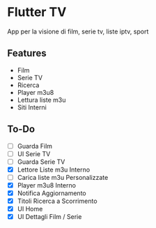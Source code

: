 # Flutter TV
App per la visione di film, serie tv, liste iptv, sport

## Features

- Film
- Serie TV
- Ricerca
- Player m3u8
- Lettura liste m3u
- Siti Interni

## To-Do
- [ ] Guarda Film 
- [ ] UI Serie TV
- [ ] Guarda Serie TV 
- [x] Lettore Liste m3u Interno
- [ ] Carica liste m3u Personalizzate
- [x] Player m3u8 Interno
- [x] Notifica Aggiornamento
- [x] Titoli Ricerca a Scorrimento
- [x] UI Home
- [x] UI Dettagli Film / Serie
